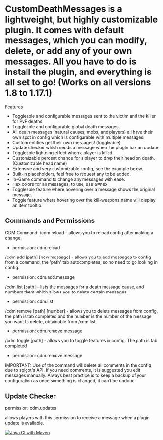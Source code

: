 # CustomDeathMessages is a lightweight, but highly customizable plugin. It comes with default messages, which you can modify, delete, or add any of your own messages. All you have to do is install the plugin, and everything is all set to go! (Works on all versions 1.8 to 1.17.1)

Features
* Toggleable and configurable messages sent to the victim and the killer for PvP deaths
* Toggleable and configurable global death messages.
* All death messages (natural causes, mobs, and players) all have their own spot in config which is configurable with multiple messages.
* Custom entities get their own messages! (toggleable)
* Update checker which sends a message when the plugin has an update
* Toggleable lightning effect when a player is killed.
* Customizable percent chance for a player to drop their head on death. (Customizable head name)
* Extensive and very customizable config, see the example below.
* Built-in placeholders, feel free to request any to be added.
* In-Game command to change any messages with ease.
* Hex colors for all messages, to use, use &#hex
* Toggleable feature where hovering over a message shows the original message.
* Toggle feature where hovering over the kill-weapons name will display an item tooltip.


## Commands and Permissions

CDM Command:
/cdm reload - allows you to reload config after making a change.
- permission: cdm.reload

/cdm add [path] [new message] - allows you to add messages to config from a command, the 'path' tab autocompletes, so no need to go looking in config.
- permission: cdm.add.message


/cdm list [path] - lists the messages for a death message cause, and numbers them which allows you to delete certain messages.
- permission: cdm.list


/cdm remove [path] [number] - allows you to delete messages from config, the path is tab completed and the number is the number of the message you want to delete, obtainable from /cdm list.
- permission: cdm.remove.message


/cdm toggle [path] - allows you to toggle features in config. The path is tab completed.
- permission: cdm.remove.message


IMPORTANT: Use of the command will delete all comments in the config, due to spigot's API. If you need comments, it is suggested you edit messages manually. Always best practice is to keep a backup of your configuration as once something is changed, it can't be undone.


## Update Checker
permission: cdm.updates

allows players with this permission to receive a message when a plugin update is available.

[![Java CI with Maven](https://github.com/Legoman99573/CustomDeathMessages-1/actions/workflows/maven.yml/badge.svg)](https://github.com/Legoman99573/CustomDeathMessages-1/actions/workflows/maven.yml)
